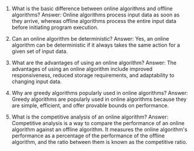 

1. What is the basic difference between online algorithms and offline algorithms?
Answer: Online algorithms process input data as soon as they arrive, whereas offline algorithms process the entire input data before initiating program execution.

2. Can an online algorithm be deterministic?
Answer: Yes, an online algorithm can be deterministic if it always takes the same action for a given set of input data.

3. What are the advantages of using an online algorithm?
Answer: The advantages of using an online algorithm include improved responsiveness, reduced storage requirements, and adaptability to changing input data.

4. Why are greedy algorithms popularly used in online algorithms?
Answer: Greedy algorithms are popularly used in online algorithms because they are simple, efficient, and offer provable bounds on performance.

5. What is the competitive analysis of an online algorithm?
Answer: Competitive analysis is a way to compare the performance of an online algorithm against an offline algorithm. It measures the online algorithm's performance as a percentage of the performance of the offline algorithm, and the ratio between them is known as the competitive ratio.